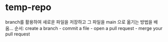 # temp-repo
branch를 활용하여 새로운 파일을 저장하고 그 파일을 main 으로 옮기는 방법을 배움...
순서: create a branch - commit a file - open a pull request - merge your pull request
